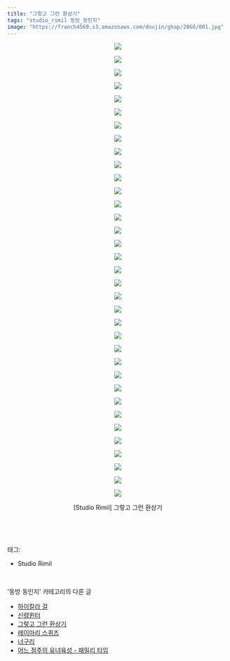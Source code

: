 ```yaml
---
title: "그렇고 그런 환상기"
tags: "studio_rimil 동방_동인지"
image: "https://franch4569.s3.amazonaws.com/doujin/ghap/2866/001.jpg"
---
```

<div class="article">
<p style="text-align: center; clear: none; float: none;"><img src="{{ site.imgserver2 }}/ghap/2866/001.jpg"/></p>
<p style="text-align: center; clear: none; float: none;"><img src="{{ site.imgserver2 }}/ghap/2866/002.jpg"/></p>
<p style="text-align: center; clear: none; float: none;"><img src="{{ site.imgserver2 }}/ghap/2866/003.jpg"/></p>
<p style="text-align: center; clear: none; float: none;"><img src="{{ site.imgserver2 }}/ghap/2866/004.jpg"/></p>
<p style="text-align: center; clear: none; float: none;"><img src="{{ site.imgserver2 }}/ghap/2866/005.jpg"/></p>
<p style="text-align: center; clear: none; float: none;"><img src="{{ site.imgserver2 }}/ghap/2866/006.jpg"/></p>
<p style="text-align: center; clear: none; float: none;"><img src="{{ site.imgserver2 }}/ghap/2866/007.jpg"/></p>
<p style="text-align: center; clear: none; float: none;"><img src="{{ site.imgserver2 }}/ghap/2866/008.jpg"/></p>
<p style="text-align: center; clear: none; float: none;"><img src="{{ site.imgserver2 }}/ghap/2866/009.jpg"/></p>
<p style="text-align: center; clear: none; float: none;"><img src="{{ site.imgserver2 }}/ghap/2866/010.jpg"/></p>
<p style="text-align: center; clear: none; float: none;"><img src="{{ site.imgserver2 }}/ghap/2866/011.jpg"/></p>
<p style="text-align: center; clear: none; float: none;"><img src="{{ site.imgserver2 }}/ghap/2866/012.jpg"/></p>
<p style="text-align: center; clear: none; float: none;"><img src="{{ site.imgserver2 }}/ghap/2866/013.jpg"/></p>
<p style="text-align: center; clear: none; float: none;"><img src="{{ site.imgserver2 }}/ghap/2866/014.jpg"/></p>
<p style="text-align: center; clear: none; float: none;"><img src="{{ site.imgserver2 }}/ghap/2866/015.jpg"/></p>
<p style="text-align: center; clear: none; float: none;"><img src="{{ site.imgserver2 }}/ghap/2866/016.jpg"/></p>
<p style="text-align: center; clear: none; float: none;"><img src="{{ site.imgserver2 }}/ghap/2866/017.jpg"/></p>
<p style="text-align: center; clear: none; float: none;"><img src="{{ site.imgserver2 }}/ghap/2866/018.jpg"/></p>
<p style="text-align: center; clear: none; float: none;"><img src="{{ site.imgserver2 }}/ghap/2866/019.jpg"/></p>
<p style="text-align: center; clear: none; float: none;"><img src="{{ site.imgserver2 }}/ghap/2866/020.jpg"/></p>
<p style="text-align: center; clear: none; float: none;"><img src="{{ site.imgserver2 }}/ghap/2866/021.jpg"/></p>
<p style="text-align: center; clear: none; float: none;"><img src="{{ site.imgserver2 }}/ghap/2866/022.jpg"/></p>
<p style="text-align: center; clear: none; float: none;"><img src="{{ site.imgserver2 }}/ghap/2866/023.jpg"/></p>
<p style="text-align: center; clear: none; float: none;"><img src="{{ site.imgserver2 }}/ghap/2866/024.jpg"/></p>
<p style="text-align: center; clear: none; float: none;"><img src="{{ site.imgserver2 }}/ghap/2866/025.jpg"/></p>
<p style="text-align: center; clear: none; float: none;"><img src="{{ site.imgserver2 }}/ghap/2866/026.jpg"/></p>
<p style="text-align: center; clear: none; float: none;"><img src="{{ site.imgserver2 }}/ghap/2866/027.jpg"/></p>
<p style="text-align: center; clear: none; float: none;"><img src="{{ site.imgserver2 }}/ghap/2866/028.jpg"/></p>
<p style="text-align: center; clear: none; float: none;"><img src="{{ site.imgserver2 }}/ghap/2866/029.jpg"/></p>
<p style="text-align: center; clear: none; float: none;"><img src="{{ site.imgserver2 }}/ghap/2866/030.jpg"/></p>
<p style="text-align: center; clear: none; float: none;"><img src="{{ site.imgserver2 }}/ghap/2866/031.jpg"/></p>
<p style="text-align: center; clear: none; float: none;"><img src="{{ site.imgserver2 }}/ghap/2866/032.jpg"/></p>
<p style="text-align: center; clear: none; float: none;"><img src="{{ site.imgserver2 }}/ghap/2866/033.jpg"/></p>
<p style="text-align: center; clear: none; float: none;"><img src="{{ site.imgserver2 }}/ghap/2866/034.jpg"/></p>
<p style="text-align: center; clear: none; float: none;"><img src="{{ site.imgserver2 }}/ghap/2866/035.jpg"/></p>
<p style="text-align: center; clear: none; float: none;">[Studio Rimil] 그렇고 그런 환상기</p>
<p><br/></p>
</div><br/>
<div class="tagTrail">
<p>태그: </p>
<ul>
<li>Studio Rimil</li>
</ul>
</div><br/>
<div class="another">
<p>'동방 동인지' 카테고리의 다른 글</p>
<ul>
<li><a href="/ghap_2869">하이칼라 걸</a></li>
<li><a href="/ghap_2868">신령윈터</a></li>
<li><a href="/ghap_2866">그렇고 그런 환상기</a></li>
<li><a href="/ghap_2865">레이마리 스퀴즈</a></li>
<li><a href="/ghap_2864">너구리</a></li>
<li><a href="/ghap_2863">어느 점주의 유녀육성 - 패밀리 타임</a></li>
</ul>
</div><br/>
<div class="cb_module cb_fluid">
<div class="cb_wrt cb_profile">
</div><!-- commentList close -->
</div><br/>

